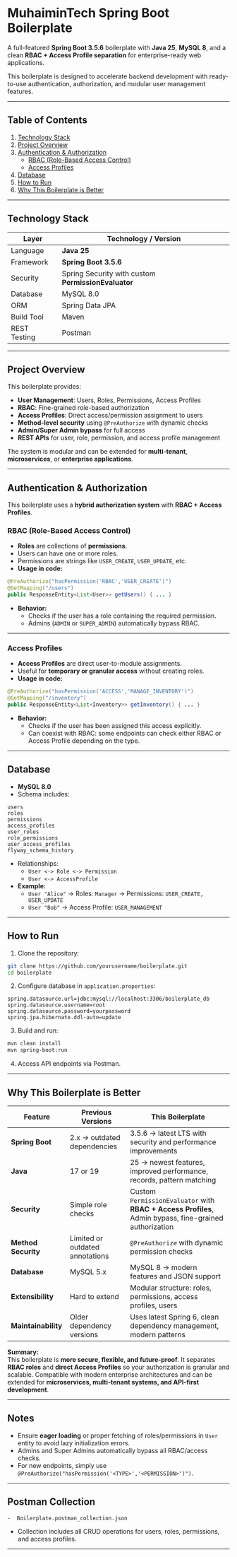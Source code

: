 # MuhaiminTech Spring Boot Boilerplate

A full-featured **Spring Boot 3.5.6** boilerplate with **Java 25**, **MySQL 8**, and a clean **RBAC + Access Profile separation** for enterprise-ready web applications.

This boilerplate is designed to accelerate backend development with ready-to-use authentication, authorization, and modular user management features.

---

## Table of Contents

1. [Technology Stack](#technology-stack)
2. [Project Overview](#project-overview)
3. [Authentication & Authorization](#authentication--authorization)
   - [RBAC (Role-Based Access Control)](#rbac-role-based-access-control)
   - [Access Profiles](#access-profiles)
4. [Database](#database)
5. [How to Run](#how-to-run)
6. [Why This Boilerplate is Better](#why-this-boilerplate-is-better)

---

## Technology Stack

| Layer        | Technology / Version                                |
| ------------ | --------------------------------------------------- |
| Language     | **Java 25**                                         |
| Framework    | **Spring Boot 3.5.6**                               |
| Security     | Spring Security with custom **PermissionEvaluator** |
| Database     | MySQL 8.0                                           |
| ORM          | Spring Data JPA                                     |
| Build Tool   | Maven                                               |
| REST Testing | Postman                                             |

---

## Project Overview

This boilerplate provides:

- **User Management**: Users, Roles, Permissions, Access Profiles
- **RBAC**: Fine-grained role-based authorization
- **Access Profiles**: Direct access/permission assignment to users
- **Method-level security** using `@PreAuthorize` with dynamic checks
- **Admin/Super Admin bypass** for full access
- **REST APIs** for user, role, permission, and access profile management

The system is modular and can be extended for **multi-tenant**, **microservices**, or **enterprise applications**.

---

## Authentication & Authorization

This boilerplate uses a **hybrid authorization system** with **RBAC + Access Profiles**.

### RBAC (Role-Based Access Control)

- **Roles** are collections of **permissions**.
- Users can have one or more roles.
- Permissions are strings like `USER_CREATE`, `USER_UPDATE`, etc.
- **Usage in code:**

```java
@PreAuthorize("hasPermission('RBAC','USER_CREATE')")
@GetMapping("/users")
public ResponseEntity<List<User>> getUsers() { ... }
```

- **Behavior:**
  - Checks if the user has a role containing the required permission.
  - Admins (`ADMIN` or `SUPER_ADMIN`) automatically bypass RBAC.

---

### Access Profiles

- **Access Profiles** are direct user-to-module assignments.
- Useful for **temporary or granular access** without creating roles.
- **Usage in code:**

```java
@PreAuthorize("hasPermission('ACCESS','MANAGE_INVENTORY')")
@GetMapping("/inventory")
public ResponseEntity<List<Inventory>> getInventory() { ... }
```

- **Behavior:**
  - Checks if the user has been assigned this access explicitly.
  - Can coexist with RBAC: some endpoints can check either RBAC or Access Profile depending on the type.

---

## Database

- **MySQL 8.0**
- Schema includes:

```
users
roles
permissions
access_profiles
user_roles
role_permissions
user_access_profiles
flyway_schema_history
```

- Relationships:
  - `User <-> Role <-> Permission`
  - `User <-> AccessProfile`
- **Example:**
  - `User "Alice"` → Roles: `Manager` → Permissions: `USER_CREATE, USER_UPDATE`
  - `User "Bob"` → Access Profile: `USER_MANAGEMENT`

---

## How to Run

1. Clone the repository:

```bash
git clone https://github.com/yourusername/boilerplate.git
cd boilerplate
```

2. Configure database in `application.properties`:

```properties
spring.datasource.url=jdbc:mysql://localhost:3306/boilerplate_db
spring.datasource.username=root
spring.datasource.password=yourpassword
spring.jpa.hibernate.ddl-auto=update
```

3. Build and run:

```bash
mvn clean install
mvn spring-boot:run
```

4. Access API endpoints via Postman.

---

## Why This Boilerplate is Better

| Feature             | Previous Versions               | This Boilerplate                                                                                       |
| ------------------- | ------------------------------- | ------------------------------------------------------------------------------------------------------ |
| **Spring Boot**     | 2.x → outdated dependencies     | 3.5.6 → latest LTS with security and performance improvements                                          |
| **Java**            | 17 or 19                        | 25 → newest features, improved performance, records, pattern matching                                  |
| **Security**        | Simple role checks              | Custom `PermissionEvaluator` with **RBAC + Access Profiles**, Admin bypass, fine-grained authorization |
| **Method Security** | Limited or outdated annotations | `@PreAuthorize` with dynamic permission checks                                                         |
| **Database**        | MySQL 5.x                       | MySQL 8 → modern features and JSON support                                                             |
| **Extensibility**   | Hard to extend                  | Modular structure: roles, permissions, access profiles, users                                          |
| **Maintainability** | Older dependency versions       | Uses latest Spring 6, clean dependency management, modern patterns                                     |

**Summary:**  
This boilerplate is **more secure, flexible, and future-proof**. It separates **RBAC roles** and **direct Access Profiles** so your authorization is granular and scalable. Compatible with modern enterprise architectures and can be extended for **microservices, multi-tenant systems, and API-first development**.

---

## Notes

- Ensure **eager loading** or proper fetching of roles/permissions in `User` entity to avoid lazy initialization errors.
- Admins and Super Admins automatically bypass all RBAC/access checks.
- For new endpoints, simply use `@PreAuthorize("hasPermission('<TYPE>','<PERMISSION>')")`.

---

## Postman Collection

```
-  Boilerplate.postman_collection.json
```

- Collection includes all CRUD operations for users, roles, permissions, and access profiles.

---

